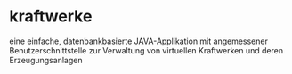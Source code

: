 # kraftwerke
eine einfache, datenbankbasierte JAVA-Applikation mit angemessener Benutzerschnittstelle zur Verwaltung von virtuellen Kraftwerken und deren Erzeugungsanlagen
